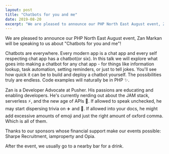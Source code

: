 ```yaml
---
layout: post
title: "Chatbots for you and me"
date: 2019-08-20
excerpt: "We are pleased to announce our PHP North East August event, Zan Markan will be speaking to us about \"Chatbots for you and me\"!"
---
```

We are pleased to announce our PHP North East August event, Zan Markan will be speaking to us about "Chatbots for you and me"!

Chatbots are everywhere. Every modern app is a chat app and every self respecting chat app has a chatbot(or six).
In this talk we will explore what goes into making a chatbot for any chat app - for things like information lookup, task automation, setting reminders, or just to tell jokes.
You'll see how quick it can be to build and deploy a chatbot yourself. The possibilities truly are endless.
Code examples will naturally be in PHP ✨.

Zan is a Developer Advocate at Pusher.
His passions are educating and enabling developers. He's currently nerding out about the JAM stack, serverless ⚡️, and the new age of APIs 🌅.
If allowed to speak unchecked, he may start dispersing trivia on ✈️ and 🍺.
If allowed into your docs, he might add excessive amounts of emoji and just the right amount of oxford comma. Which is all of them.

Thanks to our sponsors whose financial support make our events possible: Sharpe Recruitment, iamproperty and Opia.

After the event, we usually go to a nearby bar for a drink.